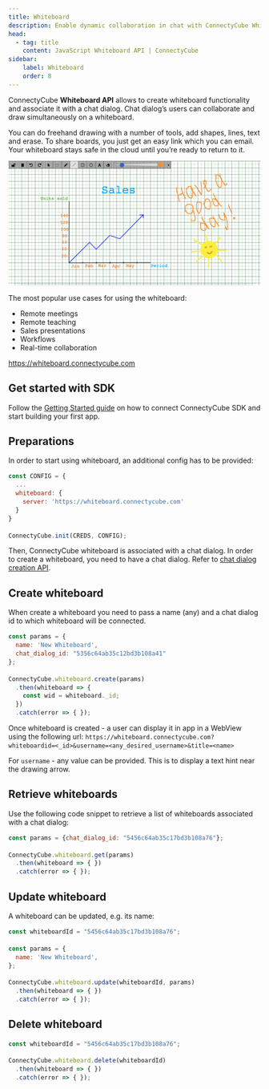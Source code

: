 ```yaml
---
title: Whiteboard
description: Enable dynamic collaboration in chat with ConnectyCube Whiteboard API. Ideal for remote meetings, teaching environments, sales demos, real-time workflows.
head:
  - tag: title
    content: JavaScript Whiteboard API | ConnectyCube
sidebar: 
    label: Whiteboard
    order: 8
---
```


ConnectyCube **Whiteboard API** allows to create whiteboard functionality and associate it with a chat dialog. Chat dialog’s users can collaborate and draw simultaneously on a whiteboard.

You can do freehand drawing with a number of tools, add shapes, lines, text and erase. To share boards, you just get an easy link which you can email. Your whiteboard stays safe in the cloud until you’re ready to return to it.

   ![Whiteboard demo](../../../assets/whiteboard_1024x504.png)

The most popular use cases for using the whiteboard:

- Remote meetings
- Remote teaching
- Sales presentations
- Workflows
- Real-time collaboration

https://whiteboard.connectycube.com

## Get started with SDK

Follow the [Getting Started guide](/js/) on how to connect ConnectyCube SDK and start building your first app.

## Preparations

In order to start using whiteboard, an additional config has to be provided:

```javascript
const CONFIG = {
  ...
  whiteboard: {
    server: 'https://whiteboard.connectycube.com'
  }
}

ConnectyCube.init(CREDS, CONFIG);
```

Then, ConnectyCube whiteboard is associated with a chat dialog.
In order to create a whiteboard, you need to have a chat dialog. Refer to [chat dialog creation API](/js/messaging#create-new-dialog).

## Create whiteboard

When create a whiteboard you need to pass a name (any) and a chat dialog id to which whiteboard will be connected.

```javascript
const params = {
  name: 'New Whiteboard',
  chat_dialog_id: "5356c64ab35c12bd3b108a41"
};

ConnectyCube.whiteboard.create(params)
  .then(whiteboard => {
    const wid = whiteboard._id;
  })
  .catch(error => { });
```

Once whiteboard is created - a user can display it in app in a WebView using the following url: `https://whiteboard.connectycube.com?whiteboardid=<_id>&username=<any_desired_username>&title=<name>`

For `username` - any value can be provided. This is to display a text hint near the drawing arrow.

## Retrieve whiteboards

Use the following code snippet to retrieve a list of whiteboards associated with a chat dialog:

```javascript
const params = {chat_dialog_id: "5456c64ab35c17bd3b108a76"};

ConnectyCube.whiteboard.get(params)
  .then(whiteboard => { })
  .catch(error => { });
```

## Update whiteboard

A whiteboard can be updated, e.g. its name:

```javascript
const whiteboardId = "5456c64ab35c17bd3b108a76";

const params = {
  name: 'New Whiteboard',
};

ConnectyCube.whiteboard.update(whiteboardId, params)
  .then(whiteboard => { })
  .catch(error => { });
```

## Delete whiteboard

```javascript
const whiteboardId = "5456c64ab35c17bd3b108a76";

ConnectyCube.whiteboard.delete(whiteboardId)
  .then(whiteboard => { })
  .catch(error => { });
```
